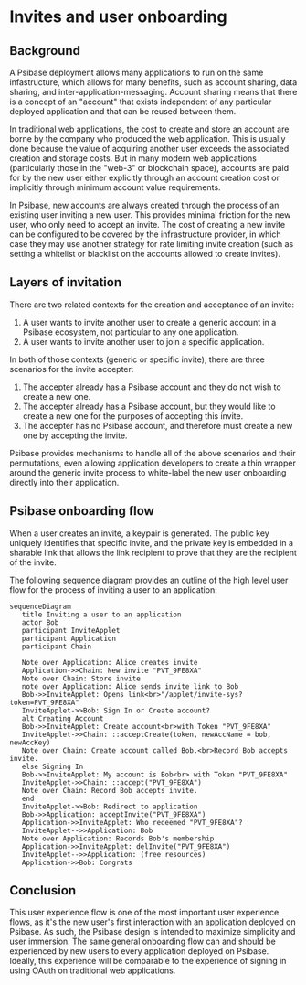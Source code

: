 # Invites and user onboarding

## Background

A Psibase deployment allows many applications to run on the same infastructure, which allows for many benefits, such as account sharing, data sharing, and inter-application-messaging. Account sharing means that there is a concept of an "account" that exists independent of any particular deployed application and that can be reused between them.

In traditional web applications, the cost to create and store an account are borne by the company who produced the web application. This is usually done because the value of acquiring another user exceeds the associated creation and storage costs. But in many modern web applications (particularly those in the "web-3" or blockchain space), accounts are paid for by the new user either explicitly through an account creation cost or implicitly through minimum account value requirements.

In Psibase, new accounts are always created through the process of an existing user inviting a new user. This provides minimal friction for the new user, who only need to accept an invite. The cost of creating a new invite can be configured to be covered by the infrastructure provider, in which case they may use another strategy for rate limiting invite creation (such as setting a whitelist or blacklist on the accounts allowed to create invites).

## Layers of invitation

There are two related contexts for the creation and acceptance of an invite:
1. A user wants to invite another user to create a generic account in a Psibase ecosystem, not particular to any one application. 
2. A user wants to invite another user to join a specific application.

In both of those contexts (generic or specific invite), there are three scenarios for the invite accepter:
1. The accepter already has a Psibase account and they do not wish to create a new one.
2. The accepter already has a Psibase account, but they would like to create a new one for the purposes of accepting this invite.
3. The accepter has no Psibase account, and therefore must create a new one by accepting the invite.

Psibase provides mechanisms to handle all of the above scenarios and their permutations, even allowing application developers to create a thin wrapper around the generic invite process to white-label the new user onboarding directly into their application. 

## Psibase onboarding flow

When a user creates an invite, a keypair is generated. The public key uniquely identifies that specific invite, and the private key is embedded in a sharable link that allows the link recipient to prove that they are the recipient of the invite.

The following sequence diagram provides an outline of the high level user flow for the process of inviting a user to an application:

```mermaid
sequenceDiagram
   title Inviting a user to an application
   actor Bob
   participant InviteApplet
   participant Application
   participant Chain

   Note over Application: Alice creates invite
   Application->>Chain: New invite "PVT_9FE8XA"
   Note over Chain: Store invite
   note over Application: Alice sends invite link to Bob
   Bob->>InviteApplet: Opens link<br>"/applet/invite-sys?token=PVT_9FE8XA"
   InviteApplet->>Bob: Sign In or Create account?
   alt Creating Account
   Bob->>InviteApplet: Create account<br>with Token "PVT_9FE8XA"
   InviteApplet->>Chain: ::acceptCreate(token, newAccName = bob, newAccKey)
   Note over Chain: Create account called Bob.<br>Record Bob accepts invite.
   else Signing In
   Bob->>InviteApplet: My account is Bob<br> with Token "PVT_9FE8XA"
   InviteApplet->>Chain: ::accept("PVT_9FE8XA")
   Note over Chain: Record Bob accepts invite.
   end
   InviteApplet->>Bob: Redirect to application
   Bob->>Application: acceptInvite("PVT_9FE8XA")
   Application->>InviteApplet: Who redeemed "PVT_9FE8XA"?
   InviteApplet-->>Application: Bob
   Note over Application: Records Bob's membership
   Application->>InviteApplet: delInvite("PVT_9FE8XA")
   InviteApplet-->>Application: (free resources)
   Application->>Bob: Congrats
```

## Conclusion

This user experience flow is one of the most important user experience flows, as it's the new user's first interaction with an application deployed on Psibase. As such, the Psibase design is intended to maximize simplicity and user immersion. The same general onboarding flow can and should be experienced by new users to every application deployed on Psibase. Ideally, this experience will be comparable to the experience of signing in using OAuth on traditional web applications.
